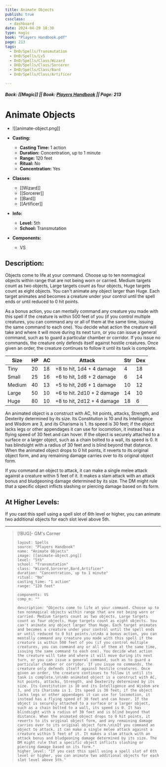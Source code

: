 ```yaml
---
title: Animate Objects
publish: true
cssclass:
  - dashboard
date: 2024-04-20 18:30
type: magic
book: "Players Handbook.pdf"
page: 213
tags:
  - DnD/Spells/Transmutation
  - DnD/Spells/Lv5
  - DnD/Spells/Class/Wizard
  - DnD/Spells/Class/Sorcerer
  - DnD/Spells/Class/Bard
  - DnD/Spells/Class/Artificer

---
```


##### Back: [[Magic]] || Book: [Players Handbook](https://drive.google.com/drive/folders/1O5bhpYizcIT5xxAoLOuzCRht_PVS7VSG?usp=sharing) || Page: 213

# Animate Objects
- ![[animate-object.png]]
- **Casting:**
    - **Casting Time:** 1 action
    - **Duration:** Concentration, up to 1 minute
    - **Range:** 120 feet
    - **Ritual:** No
    - **Concentration:** Yes
- **Classes:**
    - [[Wizard]]
    - [[Sorcerer]]
    - [[Bard]]
    - [[Artificer]]

- **Info:**
    - **Level:** 5th
    - **School:** Transmutation
- **Components:**
    - VS


## Description:
Objects come to life at your command. Choose up to ten nonmagical objects within range that are not being worn or carried. Medium targets count as two objects, Large targets count as four objects, Huge targets count as eight objects. You can't animate any object larger than Huge. Each target animates and becomes a creature under your control until the spell ends or until reduced to 0 hit points.

As a bonus action, you can mentally command any creature you made with this spell if the creature is within 500 feet of you (if you control multiple creatures, you can command any or all of them at the same time, issuing the same command to each one). You decide what action the creature will take and where it will move during its next turn, or you can issue a general command, such as to guard a particular chamber or corridor. If you issue no commands, the creature only defends itself against hostile creatures. Once given an order, the creature continues to follow it until its task is complete.

| Size   | HP  | AC  | Attack                     | Str | Dex |
| ------ | --- | --- | -------------------------- | --- | --- |
| Tiny   | 20  | 18  | +8 to hit, 1d4 + 4 damage  | 4   | 18  |
| Small  | 25  | 16  | +6 to hit, 1d8 + 2 damage  | 6   | 14  |
| Medium | 40  | 13  | +5 to hit, 2d6 + 1 damage  | 10  | 12  |
| Large  | 50  | 10  | +6 to hit. 2d10 + 2 damage | 14  | 10  |
| Huge   | 80  | 10  | +8 to hit, 2d12 + 4 damage | 18  | 6   |

An animated object is a construct with AC, hit points, attacks, Strength, and Dexterity determined by its size. Its Constitution is 10 and its Intelligence and Wisdom are 3, and its Charisma is 1. Its speed is 30 feet; if the object lacks legs or other appendages it can use for locomotion, it instead has a flying speed of 30 feet and can hover. If the object is securely attached to a surface or a larger object, such as a chain bolted to a wall, its speed is 0. It has blindsight with a radius of 30 feet and is blind beyond that distance. When the animated object drops to 0 hit points, it reverts to its original object form, and any remaining damage carries over to its original object form.

If you command an object to attack, it can make a single melee attack against a creature within 5 feet of it. It makes a slam attack with an attack bonus and bludgeoning damage determined by its size. The DM might rule that a specific object inflicts slashing or piercing damage based on its form.

## At Higher Levels:
If you cast this spell using a spell slot of 6th level or higher, you can animate two additional objects for each slot level above 5th.

---

> [!BUG]- GM's Corner
>
> ```statblock
> layout: Spells
> source: "Players Handbook"
> name: "Animate Objects"
> image: [[animate-object.png]]
> level: "5th"
> school: "Transmutation"
> class: "Wizard,Sorcerer,Bard,Artificer"
> duration: "Concentration, up to 1 minute"
> ritual: "No"
> casting_time: "1 action"
> range: "120 feet"
>
> components: VS
> comp_m: ""
>
> description: "Objects come to life at your command. Choose up to ten nonmagical objects within range that are not being worn or carried. Medium targets count as two objects, Large targets count as four objects, Huge targets count as eight objects. You can't animate any object larger than Huge. Each target animates and becomes a creature under your control until the spell ends or until reduced to 0 hit points.\n\nAs a bonus action, you can mentally command any creature you made with this spell if the creature is within 500 feet of you (if you control multiple creatures, you can command any or all of them at the same time, issuing the same command to each one). You decide what action the creature will take and where it will move during its next turn, or you can issue a general command, such as to guard a particular chamber or corridor. If you issue no commands, the creature only defends itself against hostile creatures. Once given an order, the creature continues to follow it until its task is complete.\n\nAn animated object is a construct with AC, hit points, attacks, Strength, and Dexterity determined by its size. Its Constitution is 10 and its Intelligence and Wisdom are 3, and its Charisma is 1. Its speed is 30 feet; if the object lacks legs or other appendages it can use for locomotion, it instead has a flying speed of 30 feet and can hover. If the object is securely attached to a surface or a larger object, such as a chain bolted to a wall, its speed is 0. It has blindsight with a radius of 30 feet and is blind beyond that distance. When the animated object drops to 0 hit points, it reverts to its original object form, and any remaining damage carries over to its original object form.\n\nIf you command an object to attack, it can make a single melee attack against a creature within 5 feet of it. It makes a slam attack with an attack bonus and bludgeoning damage determined by its size. The DM might rule that a specific object inflicts slashing or piercing damage based on its form."
> higher_level: "If you cast this spell using a spell slot of 6th level or higher, you can animate two additional objects for each slot level above 5th."
> ```
